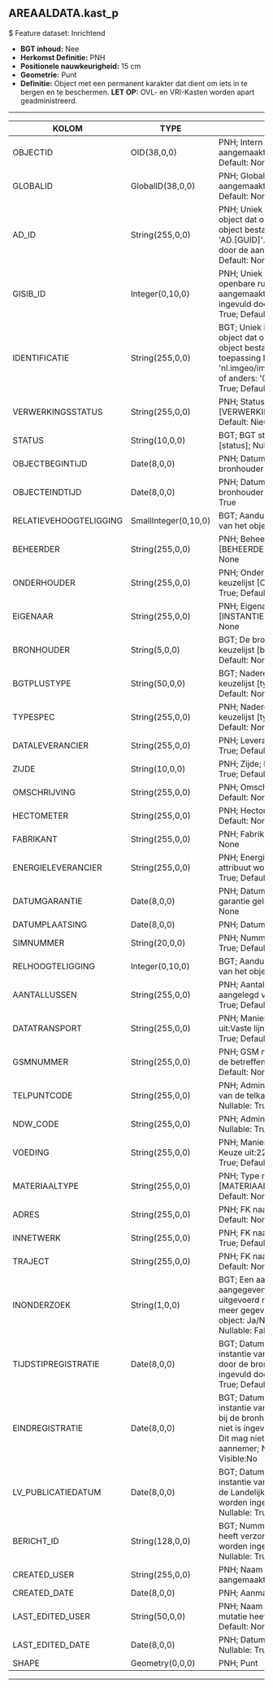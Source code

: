 ## AREAALDATA.kast_p

$ Feature dataset: Inrichtend

* __BGT inhoud:__ Nee
* __Herkomst Definitie:__ PNH
* __Positionele nauwkeurigheid:__ 15 cm
* __Geometrie:__ Punt
* __Definitie:__ Object met een permanent karakter dat dient om iets in te bergen en te beschermen. __LET OP:__ OVL- en VRI-Kasten worden apart geadministreerd.


***

|KOLOM                             |TYPE          	       |DEFINITIE|
|------                            |----          	       |-----    |
|OBJECTID                          |OID(38,0,0)            |PNH; Intern ArcGIS Identificatienummer, aangemaakt door ArcGIS; Nullable: False; Default: None|
|GLOBALID                          |GlobalID(38,0,0)       |PNH; Global Unique Identifier,  aangemaakt door ArcGIS; Nullable: False; Default: None|
|AD_ID                             |String(255,0,0)        |PNH; Uniek identificatienummer voor het object dat onveranderlijk is zolang het object bestaat in Areaaldata: in format 'AD.[GUID]'. Dit moet worden ingevuld door de aannemer; Nullable: False; Default: None|
|GISIB_ID                          |Integer(0,10,0)        |PNH; Uniek Identificatienummer beheer openbare ruimte (GISIB), wordt aangemaakt in GISIB en mag niet worden ingevuld door de aannemer; Nullable: True; Default: None|
|IDENTIFICATIE                     |String(255,0,0)        |BGT; Uniek identificatienummer voor het object dat onveranderlijk is zolang het object bestaat: bevat indien van toepassing BGT/IMKL ID in format 'nl.imgeo/imkl.bronhouderscode.LokaalID' of anders: '00000'.LokaalID; Nullable: True; Default: None|
|VERWERKINGSSTATUS                 |String(255,0,0)        |PNH; Status van de gegevens; keuzelijst [VERWERKINGSSTATUS]; Nullable: False; Default: Nieuw|
|STATUS                            |String(10,0,0)         |BGT; BGT status van het object; keuzelijst [status]; Nullable: False; Default: bestaand|
|OBJECTBEGINTIJD                   |Date(8,0,0)            |PNH; Datum waarop het object bij de bronhouder is ontstaan; Nullable: True|
|OBJECTEINDTIJD                    |Date(8,0,0)            |PNH; Datum waarop het object bij de bronhouder niet meer geldig is; Nullable: True|
|RELATIEVEHOOGTELIGGING            |SmallInteger(0,10,0)   |BGT; Aanduiding voor de relatieve hoogte van het object; Nullable: False; Default: 0|
|BEHEERDER                         |String(255,0,0)        |PNH; Beheerder van het object; keuzelijst [BEHEERDER]; Nullable: True; Default: None|
|ONDERHOUDER                       |String(255,0,0)        |PNH; Onderhouder van het object; keuzelijst [ONDERHOUDER]; Nullable: True; Default: None|
|EIGENAAR                          |String(255,0,0)        |PNH; Eigenaar van het object; keuzelijst [INSTANTIE]; Nullable: True; Default: None|
|BRONHOUDER                        |String(5,0,0)          |BGT; De bronhoudercode van het object; keuzelijst [bronhouder]; Nullable: False; Default: None|
|BGTPLUSTYPE                       |String(50,0,0)         |BGT; Nadere type omschrijving in de BGT; keuzelijst [typeKST]; Nullable: False; Default: None|
|TYPESPEC                          |String(255,0,0)        |PNH; Nadere typering van het object; keuzelijst [typeSpecKST]; Nullable: True; Default: None|
|DATALEVERANCIER                   |String(255,0,0)        |PNH; Leverancier van de data; Nullable: True; Default: None|
|ZIJDE                             |String(10,0,0)         |PNH; Zijde; keuzelijst [ZIJDE]; Nullable: True; Default: None|
|OMSCHRIJVING                      |String(255,0,0)        |PNH; Omschrijving; Nullable: True; Default: None|
|HECTOMETER                        |String(255,0,0)        |PNH; Hectometrering; Nullable: True; Default: None|
|FABRIKANT                         |String(255,0,0)        |PNH; Fabrikant; Nullable: True; Default: None|
|ENERGIELEVERANCIER                |String(255,0,0)        |PNH; Energieleverancier (opmerking: attribuut wordt nog niet gevuld); Nullable: True; Default: None|
|DATUMGARANTIE                     |Date(8,0,0)            |PNH; Datum en jaartal tot wanneer de garantie geldig is; Nullable: True; Default: None|
|DATUMPLAATSING                    |Date(8,0,0)            |PNH; Datum plaatsing; Nullable: True|
|SIMNUMMER                         |String(20,0,0)         |PNH; Nummer van de SIM kaart; Nullable: True; Default: None|
|RELHOOGTELIGGING                  |Integer(0,10,0)        |BGT; Aanduiding voor de relatieve hoogte van het object; Nullable: False; Default: 0|
|AANTALLUSSEN                      |String(255,0,0)        |PNH; Aantal lussen dat in het asfalt is aangelegd voor verkeertellingen; Nullable: True; Default: None|
|DATATRANSPORT                     |String(255,0,0)        |PNH; Manier van datatransport. Keuze uit:Vaste lijn (KPN lijn), GSM; Nullable: True; Default: None|
|GSMNUMMER                         |String(255,0,0)        |PNH; GSM nummer dat gekoppeld is aan de betreffende SIM kaart; Nullable: True; Default: None|
|TELPUNTCODE                       |String(255,0,0)        |PNH; Administratieve code om de ligging van de telkast/telpaal aan te duiden; Nullable: True; Default: None|
|NDW_CODE                          |String(255,0,0)        |PNH; Administratieve code van het NDW; Nullable: True; Default: None|
|VOEDING                           |String(255,0,0)        |PNH; Manier van energieverzorging. Keuze uit:220, Zonne-energie; Nullable: True; Default: None|
|MATERIAALTYPE                     |String(255,0,0)        |PNH; Type materiaal; keuzelijst [MATERIAALTYPE]; Nullable: True; Default: None|
|ADRES                             |String(255,0,0)        |PNH; FK naar adres_tbl; Nullable: True; Default: None|
|INNETWERK                         |String(255,0,0)        |PNH; FK naar utiliteitsNet_tbl; Nullable: True; Default: None|
|TRAJECT                           |String(255,0,0)        |PNH; FK naar traject_v; Nullable: True; Default: None|
|INONDERZOEK                       |String(1,0,0)          |BGT; Een aanduiding waarmee wordt aangegeven dat een onderzoek wordt uitgevoerd naar de juistheid van een of meer gegevens van het betreffende object: Ja/Nee; keuzelijst [jaNee]; Nullable: False; Default: N; Visible:No|
|TIJDSTIPREGISTRATIE               |Date(8,0,0)            |BGT; Datum en tijdstip waarop deze instantie van het object is opgenomen door de bronhouder. Dit mag niet worden ingevuld door de aannemer; Nullable: True; Default: None; Visible:No|
|EINDREGISTRATIE                   |Date(8,0,0)            |BGT; Datum en tijdstip waarop deze instantie van het object niet meer geldig is bij de bronhouder. Wanneer deze waarde niet is ingevuld is de instantie nog geldig. Dit mag niet worden ingevuld door de aannemer; Nullable: True; Default: None; Visible:No|
|LV_PUBLICATIEDATUM                |Date(8,0,0)            |BGT; Datum en tijdstip waarop deze instantie van het object is opgenomen in de Landelijke Voorziening. Dit mag niet worden ingevuld door de aannemer; Nullable: True; Default: None; Visible:No|
|BERICHT_ID                        |String(128,0,0)        |BGT; Nummer van het bericht dat PNH heeft verzonden naar LV. Dit mag niet worden ingevuld door de aannemer; Nullable: True; Default: None; Visible:No|
|CREATED_USER                      |String(255,0,0)        |PNH; Naam van gebruiker die de rij heeft aangemaakt; Nullable: True; Default: None|
|CREATED_DATE                      |Date(8,0,0)            |PNH; Aanmaakdatum; Nullable: True|
|LAST_EDITED_USER                  |String(50,0,0)         |PNH; Naam van gebruiker die de laatste mutatie heeft doorgevoerd; Nullable: True; Default: None|
|LAST_EDITED_DATE                  |Date(8,0,0)            |PNH; Datum van de laatste mutatie; Nullable: True|
|SHAPE                             |Geometry(0,0,0)        |PNH; Punt|


***
